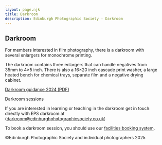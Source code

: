 ```yaml
---
layout: page.njk
title: Darkroom
description: Edinburgh Photographic Society - Darkroom
---
```


## Darkroom

For members interested in film photography, there is a darkroom with several enlargers for monochrome printing.

The darkroom contains three enlargers that can handle negatives from 35mm to 4×5 inch. There is also a 16×20 inch cascade print washer, a large heated bench for chemical trays, separate film and a negative drying cabinet.

[Darkroom guidance 2024 (PDF)](https://www.dropbox.com/scl/fi/guldimlw9o6l145abcuiw/epsDarkroom-guidance-September2024.pdf?rlkey=8zjfyjl2s8jue95zk6op6h9cy&dl=0)

Darkroom sessions

If you are interested in learning or teaching in the darkroom get in touch directly with EPS darkroom at ([darkroom@edinburghphotographicsociety.co.uk](mailto:darkroom@edinburghphotographicsociety.co.uk "mailto:darkroom@edinburghphotographicsociety.co.uk"))

To book a darkroom session, you should use our [facilities booking system](https://www.edinburghphotographicsociety.co.uk/bookings/Web/?).

<p class="text-sm mt-12">©Edinburgh Photographic Society and individual photographers 2025</p>